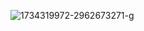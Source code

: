 ![1734319972-2962673271-g](https://github.com/user-attachments/assets/eec5b4d6-953d-4252-a40c-2afc849e7e3b)


